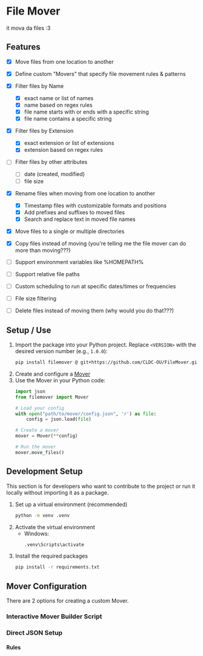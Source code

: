 # File Mover

it mova da files :3

## Features

- [x] Move files from one location to another
- [x] Define custom "Movers" that specify file movement rules & patterns
- [x] Filter files by Name
    - [x] exact name or list of names
    - [x] name based on regex rules
    - [x] file name starts with or ends with a specific string
    - [x] file name contains a specific string
- [x] Filter files by Extension
    - [x] exact extension or list of extensions
    - [x] extension based on regex rules
- [ ] Filter files by other attributes
    - [ ] date (created, modified)
    - [ ] file size
- [x] Rename files when moving from one location to another
    - [x] Timestamp files with customizable formats and positions
    - [x] Add prefixes and suffixes to moved files
    - [x] Search and replace text in moved file names
- [x] Move files to a single or multiple directories
- [x] Copy files instead of moving (you're telling me the file mover can do more than moving???)
- [ ] Support environment variables like %HOMEPATH%
- [ ] Support relative file paths
- [ ] Custom scheduling to run at specific dates/times or frequencies
- [ ] File size filtering
- [ ] Delete files instead of moving them (why would you do that???)



## Setup / Use

1. Import the package into your Python project. Replace `<VERSION>` with the desired version number (e.g., `1.0.0`):
    ```bash
    pip install filemover @ git+https://github.com/CLDC-OU/FileMover.git@<VERSION>
    ```
2. Create and configure a [Mover](#mover%20configuration)
3. Use the Mover in your Python code:
    ```python
    import json
    from filemover import Mover

    # Load your config
    with open("path/to/mover/config.json", 'r') as file:
        config = json.load(file)

    # Create a mover
    mover = Mover(**config)

    # Run the mover
    mover.move_files()
    ```


## Development Setup

This section is for developers who want to contribute to the project or run it locally without importing it as a package.

1. Set up a virtual environment (recommended)
    ```bash
    python -m venv .venv
    ```
2. Activate the virtual environment
    - Windows:
        ```bash
        .venv\Scripts\activate
        ```
3. Install the required packages
    ```bash
    pip install -r requirements.txt
    ```

## Mover Configuration

There are 2 options for creating a custom Mover.

### Interactive Mover Builder Script



### Direct JSON Setup

#### Rules